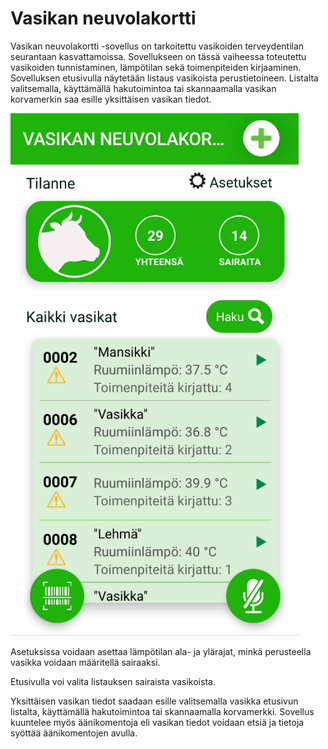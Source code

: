# Vasikan neuvolakortti

Vasikan neuvolakortti -sovellus on tarkoitettu vasikoiden terveydentilan seurantaan kasvattamoissa. Sovellukseen on tässä vaiheessa toteutettu vasikoiden tunnistaminen, lämpötilan sekä toimenpiteiden kirjaaminen. Sovelluksen etusivulla näytetään listaus vasikoista perustietoineen. Listalta valitsemalla, käyttämällä hakutoimintoa tai skannaamalla vasikan korvamerkin saa esille yksittäisen vasikan tiedot. 

![Vasikoiden listaus](https://github.com/Biodibi/vasikan_neuvolakortti/blob/master/images/vasikan_neuvolakortti_listaus.png)

Asetuksissa voidaan asettaa lämpötilan ala- ja ylärajat, minkä perusteella vasikka voidaan määritellä sairaaksi. 

Etusivulla voi valita listauksen sairaista vasikoista.

Yksittäisen vasikan tiedot saadaan esille valitsemalla vasikka etusivun listalta, käyttämällä hakutoimintoa tai skannaamalla korvamerkki.  Sovellus kuuntelee myös äänikomentoja eli vasikan tiedot voidaan etsiä ja tietoja syöttää äänikomentojen avulla.
